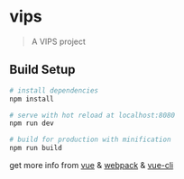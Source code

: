 # vips

> A VIPS project

## Build Setup

``` bash
# install dependencies
npm install

# serve with hot reload at localhost:8080
npm run dev

# build for production with minification
npm run build

```

get more info from [vue](http://cn.vuejs.org/) & [webpack](http://webpack.github.io/) & [vue-cli](https://github.com/vuejs/vue-cli)
